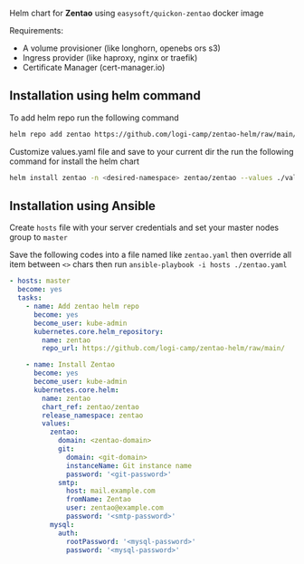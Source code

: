 Helm chart for <b>Zentao</b> using `easysoft/quickon-zentao` docker image

Requirements:
- A volume provisioner (like longhorn, openebs ors s3)
- Ingress provider (like haproxy, nginx or traefik)
- Certificate Manager (cert-manager.io)

## Installation using helm command

To add helm repo run the following command

```bash
helm repo add zentao https://github.com/logi-camp/zentao-helm/raw/main/
```

Customize values.yaml file and save to your current dir the run the following command for install the helm chart

```bash
helm install zentao -n <desired-namespace> zentao/zentao --values ./values.yaml
```

## Installation using Ansible

Create `hosts` file with your server credentials and set your master nodes group to `master`

Save the following codes into a file named like `zentao.yaml` then override all item between `<>` chars
then run `ansible-playbook -i hosts ./zentao.yaml`

```yaml
- hosts: master
  become: yes
  tasks:
    - name: Add zentao helm repo
      become: yes
      become_user: kube-admin
      kubernetes.core.helm_repository:
        name: zentao
        repo_url: https://github.com/logi-camp/zentao-helm/raw/main/ 

    - name: Install Zentao
      become: yes
      become_user: kube-admin
      kubernetes.core.helm:
        name: zentao
        chart_ref: zentao/zentao
        release_namespace: zentao
        values:
          zentao:
            domain: <zentao-domain>
            git:
              domain: <git-domain>
              instanceName: Git instance name
              password: '<git-password>'
            smtp:
              host: mail.example.com
              fromName: Zentao
              user: zentao@example.com
              password: '<smtp-password>'
          mysql:
            auth:
              rootPassword: '<mysql-password>'
              password: '<mysql-password>'
```
